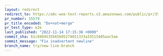 ```yaml
---
layout: redirect
redirect_to: https://a8c-woo-test-reports.s3.amazonaws.com/public/pr/35579/e2e/index.html
pr_number: 35579
pr_title_encoded: "Do+not+merge"
pr_test_type: e2e
last_published: "2022-11-14 17:15:38 +0000"
commit_sha: 61c8404535b65b05274651333a33515405aac5ae
commit_message: "Fix inadvertent newline"
branch_name: try/new-live-branch
---
```

